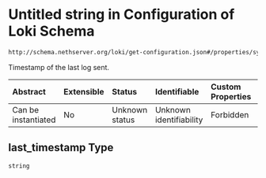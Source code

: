 # Untitled string in Configuration of Loki Schema

```txt
http://schema.nethserver.org/loki/get-configuration.json#/properties/syslog/properties/last_timestamp
```

Timestamp of the last log sent.

| Abstract            | Extensible | Status         | Identifiable            | Custom Properties | Additional Properties | Access Restrictions | Defined In                                                                     |
| :------------------ | :--------- | :------------- | :---------------------- | :---------------- | :-------------------- | :------------------ | :----------------------------------------------------------------------------- |
| Can be instantiated | No         | Unknown status | Unknown identifiability | Forbidden         | Allowed               | none                | [get-configuration.json\*](loki/get-configuration.json "open original schema") |

## last\_timestamp Type

`string`
